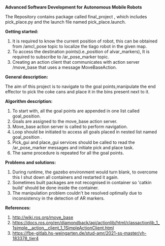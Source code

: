 **Advanced Software Development for Autonomous Mobile Robots**


The Repository contains package called final_project , which includes pick_place.py and the launch file named pick_place.launch.




**Getting started:**

1. It is required to know the current position of robot, this can be obtained from /amcl_pose topic to localize the tiago robot in the given map. 
2. To access the destination points(i.e.,position of alvar_markers), It is required to subscribe to /ar_pose_marker topic.
3. Creating an action client that communicates with action server /move_base that uses a message MoveBaseAction.


**General description:**

The aim of this project is to navigate to the goal points,manipulate the end effector to pick the coke cans and place it in the bins present next to it.


**Algorithm description:**


1. To start with, all the goal points are appended in one list called goal_position.
2. Goals are assigned to the move_base action server.
3. Move_base action server is called to perform navigation.
4. Loop should be initiated to access all goals placed in nested list named goal_position .
5. Pick_gui and place_gui services should be called to read the /ar_pose_marker messages and initiate pick and place task.
6. The same procedure is repeated for all the goal points.


**Problems and solutions:**

1. During runtime, the gazebo environment would turn blank, to overcome this I shut down all containers and restarted it again.
2. Sometimes built packages are not recognised in container so 'catkin build' should be done inside the container.
3. The manipulation problem couldn't be resolved optimally due to inconsistency in the detection of AR markers.



  

**References:**
 
 1. http://wiki.ros.org/move_base
 2. https://docs.ros.org/en/diamondback/api/actionlib/html/classactionlib_1_1simple__action__client_1_1SimpleActionClient.html
 3. https://fbe-gitlab.hs-weingarten.de/stud-amr/2021-ss-master/vh-183378_tier4
 

